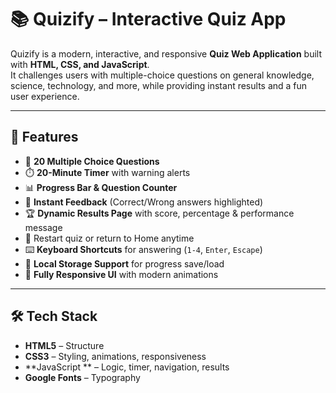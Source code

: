 # 📚 Quizify – Interactive Quiz App  

Quizify is a modern, interactive, and responsive **Quiz Web Application** built with **HTML, CSS, and JavaScript**.  
It challenges users with multiple-choice questions on general knowledge, science, technology, and more, while providing instant results and a fun user experience.  

---

## 🚀 Features  

- 🎯 **20 Multiple Choice Questions**  
- ⏱️ **20-Minute Timer** with warning alerts  
- 📊 **Progress Bar & Question Counter**  
- 📝 **Instant Feedback** (Correct/Wrong answers highlighted)  
- 🏆 **Dynamic Results Page** with score, percentage & performance message  
- 🔄 Restart quiz or return to Home anytime  
- ⌨️ **Keyboard Shortcuts** for answering (`1-4`, `Enter`, `Escape`)  
- 💾 **Local Storage Support** for progress save/load  
- 📱 **Fully Responsive UI** with modern animations  

---

## 🛠️ Tech Stack  

- **HTML5** – Structure  
- **CSS3** – Styling, animations, responsiveness  
- **JavaScript ** – Logic, timer, navigation, results  
- **Google Fonts** – Typography  
